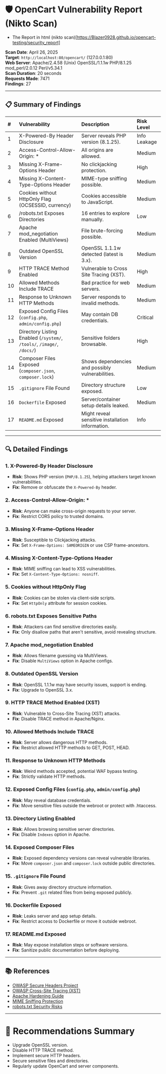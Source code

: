 # 🛡️ OpenCart Vulnerability Report (Nikto Scan)

- The Report in html (nikto scan)[https://Blazer0928.github.io/opencart-testing/security_report]

**Scan Date**: April 26, 2025  
**Target**: `http://localhost:80/opencart/` (127.0.0.1:80)  
**Web Server**: Apache/2.4.58 (Unix) OpenSSL/1.1.1w PHP/8.1.25 mod_perl/2.0.12 Perl/v5.34.1  
**Scan Duration**: 20 seconds  
**Requests Made**: 7471  
**Findings**: 27

---

## 📋 Summary of Findings

| # | Vulnerability | Description | Risk Level |
|:-|:--------------|:-------------|:----------|
| 1 | X-Powered-By Header Disclosure | Server reveals PHP version (8.1.25). | Info Leakage |
| 2 | Access-Control-Allow-Origin: * | All origins are allowed. | Medium |
| 3 | Missing X-Frame-Options Header | No clickjacking protection. | High |
| 4 | Missing X-Content-Type-Options Header | MIME-type sniffing possible. | Medium |
| 5 | Cookies without HttpOnly Flag (OCSESSID, currency) | Cookies accessible to JavaScript. | Medium |
| 6 | /robots.txt Exposes Directories | 16 entries to explore manually. | Low |
| 7 | Apache mod_negotiation Enabled (MultiViews) | File brute-forcing possible. | Medium |
| 8 | Outdated OpenSSL Version | OpenSSL 1.1.1w detected (latest is 3.x). | Medium |
| 9 | HTTP TRACE Method Enabled | Vulnerable to Cross Site Tracing (XST). | High |
| 10 | Allowed Methods Include TRACE | Bad practice for web servers. | Medium |
| 11 | Response to Unknown HTTP Methods | Server responds to invalid methods. | Medium |
| 12 | Exposed Config Files (`config.php`, `admin/config.php`) | May contain DB credentials. | Critical |
| 13 | Directory Listing Enabled (`/system/`, `/tools/`, `/image/`, `/docs/`) | Sensitive folders browsable. | High |
| 14 | Composer Files Exposed (`composer.json`, `composer.lock`) | Shows dependencies and possibly vulnerabilities. | Medium |
| 15 | `.gitignore` File Found | Directory structure exposed. | Low |
| 16 | `Dockerfile` Exposed | Server/container setup details leaked. | Medium |
| 17 | `README.md` Exposed | Might reveal sensitive installation information. | Info |

---

## 🔍 Detailed Findings

### 1. X-Powered-By Header Disclosure
- **Risk**: Shows PHP version (`PHP/8.1.25`), helping attackers target known vulnerabilities.
- **Fix**: Remove or obfuscate the `X-Powered-By` header.

### 2. Access-Control-Allow-Origin: *
- **Risk**: Anyone can make cross-origin requests to your server.
- **Fix**: Restrict CORS policy to trusted domains.

### 3. Missing X-Frame-Options Header
- **Risk**: Susceptible to Clickjacking attacks.
- **Fix**: Set `X-Frame-Options: SAMEORIGIN` or use CSP frame-ancestors.

### 4. Missing X-Content-Type-Options Header
- **Risk**: MIME sniffing can lead to XSS vulnerabilities.
- **Fix**: Set `X-Content-Type-Options: nosniff`.

### 5. Cookies without HttpOnly Flag
- **Risk**: Cookies can be stolen via client-side scripts.
- **Fix**: Set `HttpOnly` attribute for session cookies.

### 6. robots.txt Exposes Sensitive Paths
- **Risk**: Attackers can find sensitive directories easily.
- **Fix**: Only disallow paths that aren't sensitive, avoid revealing structure.

### 7. Apache mod_negotiation Enabled
- **Risk**: Allows filename guessing via MultiViews.
- **Fix**: Disable `MultiViews` option in Apache configs.

### 8. Outdated OpenSSL Version
- **Risk**: OpenSSL 1.1.1w may have security issues, support is ending.
- **Fix**: Upgrade to OpenSSL 3.x.

### 9. HTTP TRACE Method Enabled (XST)
- **Risk**: Vulnerable to Cross-Site Tracing (XST) attacks.
- **Fix**: Disable TRACE method in Apache/Nginx.

### 10. Allowed Methods Include TRACE
- **Risk**: Server allows dangerous HTTP methods.
- **Fix**: Restrict allowed HTTP methods to GET, POST, HEAD.

### 11. Response to Unknown HTTP Methods
- **Risk**: Weird methods accepted, potential WAF bypass testing.
- **Fix**: Strictly validate HTTP methods.

### 12. Exposed Config Files (`config.php`, `admin/config.php`)
- **Risk**: May reveal database credentials.
- **Fix**: Move sensitive files outside the webroot or protect with .htaccess.

### 13. Directory Listing Enabled
- **Risk**: Allows browsing sensitive server directories.
- **Fix**: Disable `Indexes` option in Apache.

### 14. Exposed Composer Files
- **Risk**: Exposed dependency versions can reveal vulnerable libraries.
- **Fix**: Move `composer.json` and `composer.lock` outside public directories.

### 15. `.gitignore` File Found
- **Risk**: Gives away directory structure information.
- **Fix**: Prevent `.git` related files from being exposed publicly.

### 16. Dockerfile Exposed
- **Risk**: Leaks server and app setup details.
- **Fix**: Restrict access to Dockerfile or move it outside webroot.

### 17. README.md Exposed
- **Risk**: May expose installation steps or software versions.
- **Fix**: Sanitize public documentation before deploying.

---

## 📚 References

- [OWASP Secure Headers Project](https://owasp.org/www-project-secure-headers/)
- [OWASP Cross-Site Tracing (XST)](https://owasp.org/www-community/attacks/Cross_Site_Tracing)
- [Apache Hardening Guide](https://httpd.apache.org/docs/current/misc/security_tips.html)
- [MIME Sniffing Protection](https://developer.mozilla.org/en-US/docs/Web/HTTP/Headers/X-Content-Type-Options)
- [robots.txt Security Risks](https://developer.mozilla.org/en-US/docs/Glossary/Robots.txt)

---

# 🚀 Recommendations Summary
- Upgrade OpenSSL version.
- Disable HTTP TRACE method.
- Implement secure HTTP headers.
- Secure sensitive files and directories.
- Regularly update OpenCart and server components.

